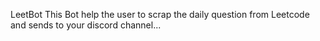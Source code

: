 LeetBot
This Bot help the user to scrap the daily question from Leetcode and sends to your discord channel...
